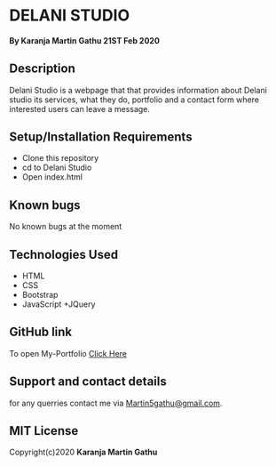 # DELANI STUDIO
#### By **Karanja Martin Gathu** 21ST Feb 2020
## Description
Delani Studio is a webpage that that provides information about Delani studio its services, what they do, portfolio and a contact form where interested users can leave a message.

## Setup/Installation Requirements
+ Clone this repository
+ cd to Delani Studio
+ Open index.html
## Known bugs
No known bugs at the moment
## Technologies Used
+ HTML
+ CSS
+ Bootstrap
+ JavaScript
+JQuery

## GitHub link
To open My-Portfolio [Click Here](https://martingathu.github.io/Delani-Studio/)
## Support and contact details
for any querries contact me via Martin5gathu@gmail.com.

## MIT License
Copyright(c)2020 **Karanja Martin Gathu**
